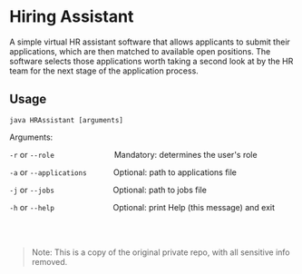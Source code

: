 # Hiring Assistant
 A simple virtual HR assistant software that allows applicants to submit their applications, which are then matched to available open positions. The software selects those applications worth taking a second look at by the HR team for the next stage of the application process.

## Usage
 
`java HRAssistant [arguments]`

Arguments:

`-r` or `--role`            &emsp;&emsp;&emsp;&emsp;&emsp;&emsp;&emsp; Mandatory: determines the user's role

`-a` or `--applications`    &nbsp;&nbsp;&nbsp;&nbsp;&nbsp;&nbsp;&nbsp;&nbsp;&nbsp;&nbsp; Optional: path to applications file

`-j` or `--jobs`            &emsp;&emsp;&emsp;&emsp;&emsp;&emsp;&nbsp;&nbsp;&nbsp; Optional: path to jobs file

`-h` or `--help`            &emsp;&emsp;&emsp;&emsp;&emsp;&emsp;&nbsp;&nbsp;&nbsp; Optional: print Help (this message) and exit

<br><br/>
 > Note: This is a copy of the original private repo, with all sensitive info removed.
